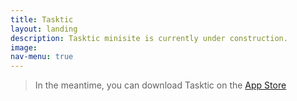 ```yaml
---
title: Tasktic
layout: landing
description: Tasktic minisite is currently under construction.
image:
nav-menu: true
---
```

>In the meantime, you can download Tasktic on the [App Store](https://itunes.apple.com/us/app/tasktic-manage-your-tasks-not-a-task-manager/id1036139076?mt=8)